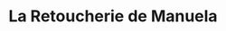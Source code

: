 ---
title: "La Retoucherie de Manuela"
url: /caracas/la-retoucherie-de-manuela-av-los-proceres/
shop: sastre
---